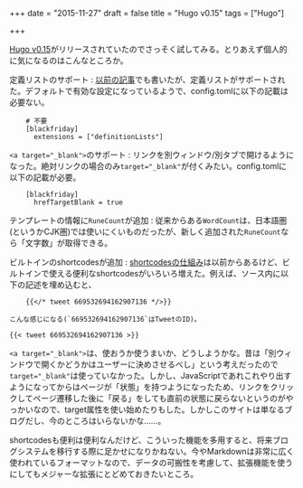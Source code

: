 +++
date = "2015-11-27"
draft = false
title = "Hugo v0.15"
tags = ["Hugo"]

+++

[Hugo v0.15](https://github.com/spf13/hugo/releases/tag/v0.15)がリリースされていたのでさっそく試してみる。とりあえず個人的に気になるのはこんなところか。

定義リストのサポート
:	[以前の記事](/2015/10/13/)でも書いたが、定義リストがサポートされた。デフォルトで有効な設定になっているようで、config.tomlに以下の記載は必要ない。

		# 不要
		[blackfriday]
		  extensions = ["definitionLists"]

`<a target="_blank">`のサポート
:	リンクを別ウィンドウ/別タブで開けるようになった。絶対リンクの場合のみ`target="_blank"`が付くみたい。config.tomlに以下の記載が必要。

		[blackfriday]
		  hrefTargetBlank = true

テンプレートの情報に`RuneCount`が追加
:	従来からある`WordCount`は、日本語圏(というかCJK圏)では使いにくいものだったが、新しく追加された`RuneCount`なら「文字数」が取得できる。

ビルトインのshortcodesが追加
:	[shortcodesの仕組み](http://gohugo.io/extras/shortcodes/)は以前からあるけど、ビルトインで使える便利なshortcodesがいろいろ増えた。例えば、ソース内に以下の記述を埋め込むと、

		{{</* tweet 669532694162907136 */>}}

	こんな感じになる(`669532694162907136`はTweetのID)。

	{{< tweet 669532694162907136 >}}


`<a target="_blank">`は、使おうか使うまいか、どうしようかな。昔は「別ウィンドウで開くかどうかはユーザーに決めさせるべし」という考えだったので`target="_blank"`は使っていなかった。しかし、JavaScriptであれこれやり出すようになってからはページが「状態」を持つようになったため、リンクをクリックしてページ遷移した後に「戻る」をしても直前の状態に戻らないというのがやっかいなので、target属性を使い始めたりもした。しかしこのサイトは単なるブログだし、今のところはいらないかな……。

shortcodesも便利は便利なんだけど、こういった機能を多用すると、将来ブログシステムを移行する際に足かせになりかねない。今やMarkdownは非常に広く使われているフォーマットなので、データの可搬性を考慮して、拡張機能を使うにしてもメジャーな拡張にとどめておきたいところ。
